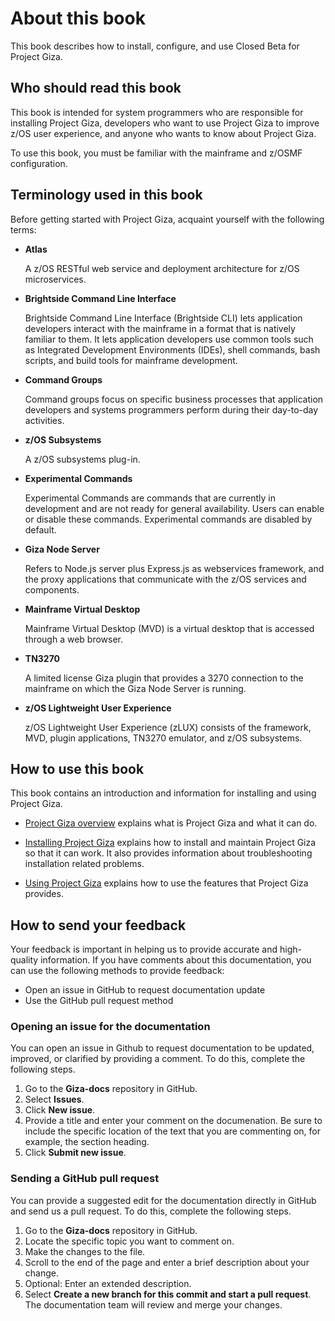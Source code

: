 # About this book
This book describes how to install, configure, and use Closed Beta for Project Giza.  

## Who should read this book
This book is intended for system programmers who are responsible for installing Project Giza, developers who want to use Project Giza to improve z/OS user experience, and anyone who wants to know about Project Giza.

To use this book, you must be familiar with the mainframe and z/OSMF configuration.

## Terminology used in this book

Before getting started with Project Giza, acquaint yourself with the following terms:

- **Atlas**  

    A z/OS RESTful web service and deployment architecture for z/OS microservices.

- **Brightside Command Line Interface**  

    Brightside Command Line Interface (Brightside CLI) lets application developers interact with the mainframe in a format that is natively familiar to them.  It lets application developers use common tools such as Integrated Development Environments (IDEs), shell commands, bash scripts, and build tools for mainframe development.

- **Command Groups**  

    Command groups focus on specific business processes that application developers and systems programmers perform during their day-to-day activities.

- **z/OS Subsystems**  

    A z/OS subsystems plug-in.

- **Experimental Commands**  

    Experimental Commands are commands that are currently in development and are not ready for general availability. Users can enable or disable these commands. Experimental commands are disabled by default.

- **Giza Node Server**  

    Refers to Node.js server plus Express.js as webservices framework, and the proxy applications that communicate with the z/OS services and components.

- **Mainframe Virtual Desktop**  

    Mainframe Virtual Desktop (MVD) is a virtual desktop that is accessed through a web browser.

- **TN3270**  

    A limited license Giza plugin that provides a 3270 connection to the mainframe on which the Giza Node Server is running.

- **z/OS Lightweight User Experience**  

    z/OS Lightweight User Experience (zLUX) consists of the framework, MVD, plugin applications, TN3270 emulator, and z/OS subsystems.

## How to use this book

This book contains an introduction and information for installing and using Project Giza.

- [Project Giza overview](introduction.md) explains what is Project Giza and what it can do.

- [Installing Project Giza](installandconfig.md) explains how to install and maintain Project Giza so that it can work. It also provides information about troubleshooting installation related problems.

- [Using Project Giza](using.md) explains how to use the features that Project Giza provides.

## How to send your feedback

Your feedback is important in helping us to provide accurate and high-quality information. If you have comments about this documentation, you can use the following methods to provide feedback:

- Open an issue in GitHub to request documentation update
- Use the GitHub pull request method

### Opening an issue for the documentation

You can open an issue in Github to request documentation to be updated, improved, or clarified by providing a comment. To do this, complete the following steps.

1. Go to the **Giza-docs** repository in GitHub.
2. Select **Issues**.
3. Click **New issue**.
4. Provide a title and enter your comment on the documenation. Be sure to include the specific location of the text that you are commenting on, for example, the section heading.
5. Click **Submit new issue**.

### Sending a GitHub pull request

You can provide a suggested edit for the documentation directly in GitHub and send us a pull request. To do this, complete the following steps.

1. Go to the **Giza-docs** repository in GitHub.
2. Locate the specific topic you want to comment on.
3. Make the changes to the file.
4. Scroll to the end of the page and enter a brief description about your change.
5. Optional: Enter an extended description.
6. Select **Create a new branch for this commit and start a pull request**. The documentation team will review and merge your changes.
